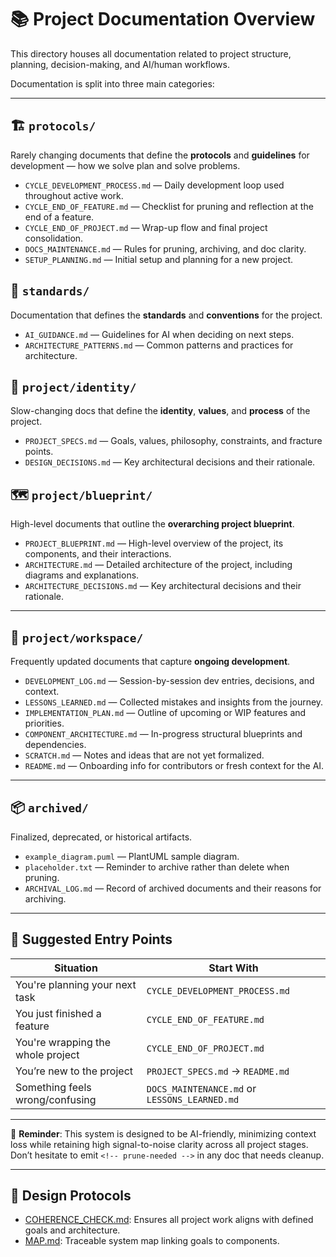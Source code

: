 # 📚 Project Documentation Overview

This directory houses all documentation related to project structure, planning, decision-making, and AI/human workflows.

Documentation is split into three main categories:

---

<!-- Add a section for our development protocols here -->
## 🏗️ `protocols/`
Rarely changing documents that define the **protocols** and **guidelines** for development — how we solve plan and solve problems.
- `CYCLE_DEVELOPMENT_PROCESS.md` — Daily development loop used throughout active work.
- `CYCLE_END_OF_FEATURE.md` — Checklist for pruning and reflection at the end of a feature.
- `CYCLE_END_OF_PROJECT.md` — Wrap-up flow and final project consolidation.
- `DOCS_MAINTENANCE.md` — Rules for pruning, archiving, and doc clarity.
- `SETUP_PLANNING.md` — Initial setup and planning for a new project.

<!-- Add a section for organization standards here -->
## 📜 `standards/`
Documentation that defines the **standards** and **conventions** for the project.
- `AI_GUIDANCE.md` — Guidelines for AI when deciding on next steps.
- `ARCHITECTURE_PATTERNS.md` — Common patterns and practices for architecture.

<!-- Add a section for the project identity and values here -->

## 🧭 `project/identity/`
Slow-changing docs that define the **identity**, **values**, and **process** of the project.

- `PROJECT_SPECS.md` — Goals, values, philosophy, constraints, and fracture points.
- `DESIGN_DECISIONS.md` — Key architectural decisions and their rationale.

<!-- Add a section for the overarching project blueprint here -->

## 🗺️ `project/blueprint/`
High-level documents that outline the **overarching project blueprint**.

- `PROJECT_BLUEPRINT.md` — High-level overview of the project, its components, and their interactions.
- `ARCHITECTURE.md` — Detailed architecture of the project, including diagrams and explanations.
- `ARCHITECTURE_DECISIONS.md` — Key architectural decisions and their rationale.

---

## 🔄 `project/workspace/`
Frequently updated documents that capture **ongoing development**.

- `DEVELOPMENT_LOG.md` — Session-by-session dev entries, decisions, and context.
- `LESSONS_LEARNED.md` — Collected mistakes and insights from the journey.
- `IMPLEMENTATION_PLAN.md` — Outline of upcoming or WIP features and priorities.
- `COMPONENT_ARCHITECTURE.md` — In-progress structural blueprints and dependencies.
- `SCRATCH.md` — Notes and ideas that are not yet formalized.
- `README.md` — Onboarding info for contributors or fresh context for the AI.

---

## 📦 `archived/`
Finalized, deprecated, or historical artifacts.

- `example_diagram.puml` — PlantUML sample diagram.
- `placeholder.txt` — Reminder to archive rather than delete when pruning.
- `ARCHIVAL_LOG.md` — Record of archived documents and their reasons for archiving.

---

## 🚦 Suggested Entry Points

| Situation                        | Start With                            |
|----------------------------------|----------------------------------------|
| You're planning your next task   | `CYCLE_DEVELOPMENT_PROCESS.md`         |
| You just finished a feature      | `CYCLE_END_OF_FEATURE.md`              |
| You're wrapping the whole project| `CYCLE_END_OF_PROJECT.md`              |
| You’re new to the project        | `PROJECT_SPECS.md` → `README.md`       |
| Something feels wrong/confusing  | `DOCS_MAINTENANCE.md` or `LESSONS_LEARNED.md` |

---

🧠 **Reminder**: This system is designed to be AI-friendly, minimizing context loss while retaining high signal-to-noise clarity across all project stages. Don’t hesitate to emit `<!-- prune-needed -->` in any doc that needs cleanup.


---

## 🧠 Design Protocols
- [COHERENCE_CHECK.md](./protocols/COHERENCE_CHECK.md): Ensures all project work aligns with defined goals and architecture.
- [MAP.md](./project/blueprint/MAP.md): Traceable system map linking goals to components.
